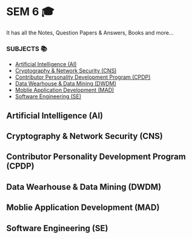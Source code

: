 # SEM 6 🎓
It has all the Notes, Question Papers & Answers, Books and more...

### SUBJECTS 📚
- [Artificial Intelligence (AI)]()
- [Cryptography & Network Security (CNS)]()
- [Contributor Personality Development Program (CPDP)]()
- [Data Wearhouse & Data Mining (DWDM)]()
- [Moblie Application Development (MAD)]()
- [Software Engineering (SE)]()

## Artificial Intelligence (AI)

## Cryptography & Network Security (CNS)

## Contributor Personality Development Program (CPDP)

## Data Wearhouse & Data Mining (DWDM)

## Moblie Application Development (MAD)

## Software Engineering (SE)
